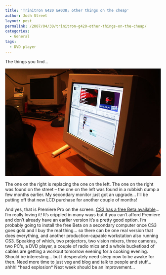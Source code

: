 ```yaml
---
title: 'Trinitron G420 &#038; other things on the cheap'
author: Josh Street
layout: post
permalink: /2007/04/30/trinitron-g420-other-things-on-the-cheap/
categories:
  - General
tags:
  - DVD player
---
```

The things you find&#8230;

![Sony Trinitron Multiscan CPD-G420][1]

The one on the right is replacing the one on the left. The one on the right was found on the street &#8211; the one on the left was found in a rubbish dump a few months earlier. My secondary monitor just got an upgrade&#8230; I&#8217;ll be putting off that new LCD purchase for another couple of months!

And yes, that is Premiere Pro on the screen. [CS3 has a free Beta available][2]&#8230; I&#8217;m really loving it! It&#8217;s crippled in many ways but if you can&#8217;t afford Premiere and don&#8217;t already have an earlier version it&#8217;s a pretty good option. I&#8217;m probably going to install the free Beta on a secondary computer once CS3 goes gold and I buy the real thing&#8230; so there can be one real version that does everything, and another production-capable workstation also running CS3. Speaking of which, two projectors, two vision mixers, three cameras, two PC&#8217;s, a DVD player, a couple of radio mics and a whole bucketload of cables are getting a workout tomorrow evening for a cooking evening. Should be interesting&#8230; but I desperately need sleep now to be awake for then. Need more time to just veg and blog and talk to people and stuff&#8230; ahhh! \*head explosion\* Next week should be an improvement&#8230;

 [1]: /blog/wp-content/2007/04/trinitron-multiscan-cpd-G420.jpg "Sony Trinitron Multiscan CPD-G420"
 [2]: http://labs.adobe.com/technologies/premierecs3/